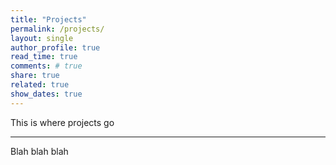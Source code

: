 ```yaml
---
title: "Projects"
permalink: /projects/
layout: single 
author_profile: true
read_time: true
comments: # true
share: true
related: true
show_dates: true
---
```


This is where projects go

---

Blah blah blah
